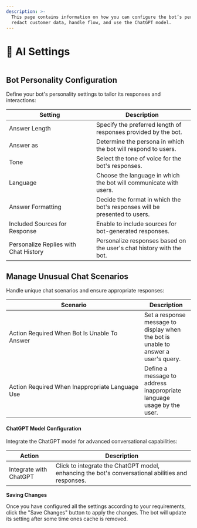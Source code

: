 ```yaml
---
description: >-
  This page contains information on how you can configure the bot’s personality,
  redact customer data, handle flow, and use the ChatGPT model.
---
```


# 📖 AI Settings

<figure><img src="../../../../../.gitbook/assets/1 – 66.png" alt=""><figcaption></figcaption></figure>

## Bot Personality Configuration

Define your bot's personality settings to tailor its responses and interactions:

<table><thead><tr><th width="222">Setting</th><th>Description</th></tr></thead><tbody><tr><td>Answer Length</td><td>Specify the preferred length of responses provided by the bot.</td></tr><tr><td>Answer as</td><td>Determine the persona in which the bot will respond to users.</td></tr><tr><td>Tone</td><td>Select the tone of voice for the bot's responses.</td></tr><tr><td>Language</td><td>Choose the language in which the bot will communicate with users.</td></tr><tr><td>Answer Formatting</td><td>Decide the format in which the bot's responses will be presented to users.</td></tr><tr><td>Included Sources for Response</td><td>Enable to include sources for bot-generated responses.</td></tr><tr><td>Personalize Replies with Chat History</td><td>Personalize responses based on the user's chat history with the bot.</td></tr></tbody></table>

## Manage Unusual Chat Scenarios

Handle unique chat scenarios and ensure appropriate responses:

<table><thead><tr><th width="353">Scenario</th><th>Description</th></tr></thead><tbody><tr><td>Action Required When Bot Is Unable To Answer</td><td>Set a response message to display when the bot is unable to answer a user's query.</td></tr><tr><td>Action Required When Inappropriate Language Use</td><td>Define a message to address inappropriate language usage by the user.</td></tr></tbody></table>

#### ChatGPT Model Configuration

Integrate the ChatGPT model for advanced conversational capabilities:

| Action                 | Description                                                                                       |
| ---------------------- | ------------------------------------------------------------------------------------------------- |
| Integrate with ChatGPT | Click to integrate the ChatGPT model, enhancing the bot's conversational abilities and responses. |

**Saving Changes**

Once you have configured all the settings according to your requirements, click the "Save Changes" button to apply the changes. The bot will update its setting after some time ones cache is removed.
